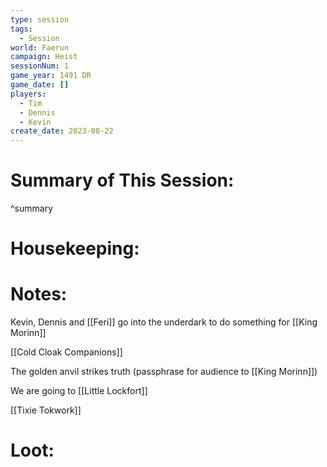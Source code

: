 ```yaml
---
type: session
tags:
  - Session
world: Faerun
campaign: Heist
sessionNum: 1
game_year: 1491 DR
game_date: []
players:
  - Tim
  - Dennis
  - Kevin
create_date: 2023-08-22
---
```


# Summary of This Session:

^summary

# Housekeeping:

# Notes:
Kevin, Dennis and [[Feri]] go into the underdark to do something for [[King Morinn]]

[[Cold Cloak Companions]]

The golden anvil strikes truth (passphrase for audience to [[King Morinn]])

We are going to [[Little Lockfort]]

[[Tixie Tokwork]]



# Loot:
